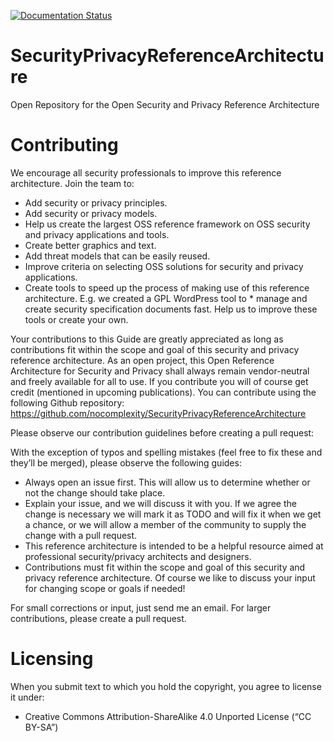 [![Documentation Status](http://readthedocs.org/projects/security-and-privacy-reference-architecture/badge/?version=latest)](http://security-and-privacy-reference-architecture.readthedocs.io/en/latest/?badge=latest)

# SecurityPrivacyReferenceArchitecture
Open Repository for the Open Security and Privacy Reference Architecture


# Contributing

We encourage all security professionals to improve this reference architecture. Join the team to:

* Add security or privacy principles.
* Add security or privacy models.
* Help us create the largest OSS reference framework on OSS security and privacy applications and tools.
* Create better graphics and text.
* Add threat models that can be easily reused.
* Improve criteria on selecting OSS solutions for security and privacy applications.
* Create tools to speed up the process of making use of this reference architecture. E.g. we created a GPL WordPress tool to * manage and create security specification documents fast. Help us to improve these tools or create your own.

Your contributions to this Guide are greatly appreciated as long as contributions fit within the scope and goal of this security and privacy reference architecture. As an open project, this Open Reference Architecture for Security and Privacy shall always remain vendor-neutral and freely available for all to use. If you contribute you will of course get credit (mentioned in upcoming publications).
You can contribute using the following Github repository:
https://github.com/nocomplexity/SecurityPrivacyReferenceArchitecture

Please observe our contribution guidelines before creating a pull request:

With the exception of typos and spelling mistakes (feel free to fix these and they’ll be merged), please observe the following guides:

*    Always open an issue first. This will allow us to determine whether or not the change should take place. 
* Explain your issue, and we will discuss it with you. If we agree the change is necessary we will mark it as TODO and will fix it when we get a chance, or we will allow a member of the community to supply the change with a pull request.
* This reference architecture is intended to be a helpful resource aimed at professional security/privacy architects and designers.
*    Contributions must fit within the scope and goal of this security and privacy reference architecture. Of course we like to discuss your input for changing scope or goals if needed!

For small corrections or input, just send me an email. For larger contributions, please create a pull request. 

# Licensing

When you submit text to which you hold the copyright, you agree to license it under:

* Creative Commons Attribution-ShareAlike 4.0 Unported License (“CC BY-SA”)

